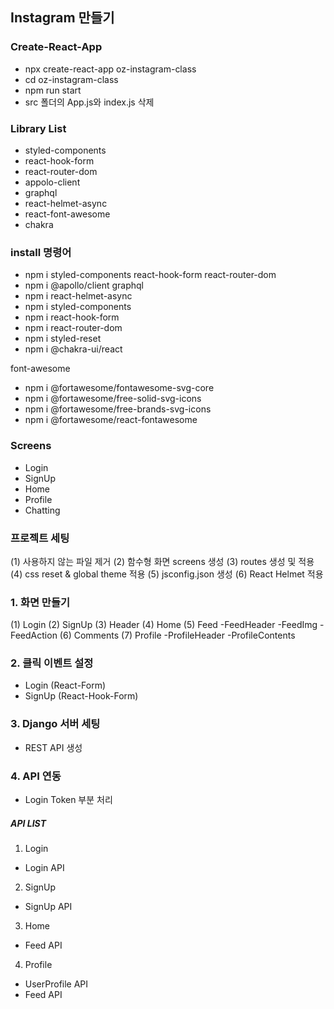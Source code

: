 ## Instagram 만들기

### Create-React-App

- npx create-react-app oz-instagram-class
- cd oz-instagram-class
- npm run start
- src 폴더의 App.js와 index.js 삭제

### Library List

- styled-components
- react-hook-form
- react-router-dom
- appolo-client
- graphql
- react-helmet-async
- react-font-awesome
- chakra

### install 명령어

- npm i styled-components react-hook-form react-router-dom
- npm i @apollo/client graphql
- npm i react-helmet-async
- npm i styled-components
- npm i react-hook-form
- npm i react-router-dom
- npm i styled-reset
- npm i @chakra-ui/react

font-awesome

- npm i @fortawesome/fontawesome-svg-core
- npm i @fortawesome/free-solid-svg-icons
- npm i @fortawesome/free-brands-svg-icons
- npm i @fortawesome/react-fontawesome

### Screens

- Login
- SignUp
- Home
- Profile
- Chatting

### 프로젝트 세팅

(1) 사용하지 않는 파일 제거
(2) 함수형 화면 screens 생성
(3) routes 생성 및 적용
(4) css reset & global theme 적용
(5) jsconfig.json 생성
(6) React Helmet 적용

### 1. 화면 만들기

(1) Login
(2) SignUp
(3) Header
(4) Home
(5) Feed
-FeedHeader
-FeedImg
-FeedAction
(6) Comments
(7) Profile
-ProfileHeader
-ProfileContents

### 2. 클릭 이벤트 설정

- Login (React-Form)
- SignUp (React-Hook-Form)

### 3. Django 서버 세팅

- REST API 생성

### 4. API 연동

- Login Token 부분 처리

##### API LIST

1. Login

- Login API

2. SignUp

- SignUp API

3. Home

- Feed API

4. Profile

- UserProfile API
- Feed API

